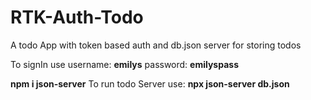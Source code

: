 # RTK-Auth-Todo
A todo App with token based auth and db.json server for storing todos

To signIn use 
 username: **emilys**
 password: **emilyspass**

**npm i json-server**
To run todo Server use: **npx json-server db.json**
